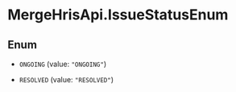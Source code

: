 # MergeHrisApi.IssueStatusEnum

## Enum


* `ONGOING` (value: `"ONGOING"`)

* `RESOLVED` (value: `"RESOLVED"`)


